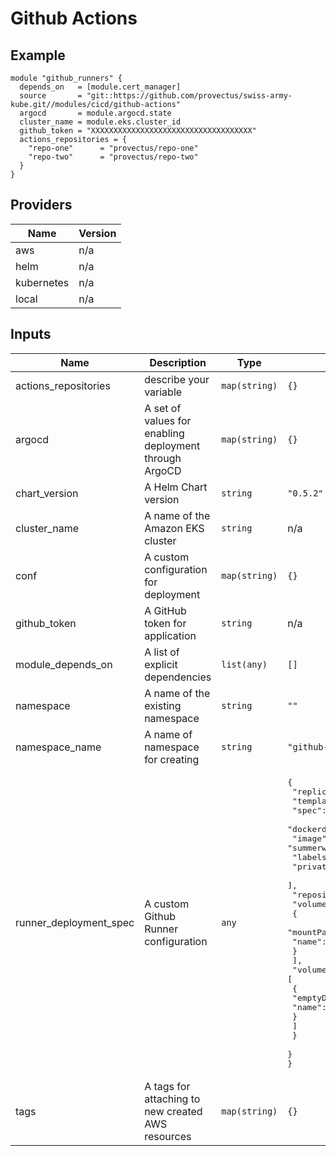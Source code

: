 # Github Actions

## Example

``` hcl
module "github_runners" {
  depends_on   = [module.cert_manager]
  source       = "git::https://github.com/provectus/swiss-army-kube.git//modules/cicd/github-actions"
  argocd       = module.argocd.state
  cluster_name = module.eks.cluster_id
  github_token = "XXXXXXXXXXXXXXXXXXXXXXXXXXXXXXXXXXXX"
  actions_repositories = {
    "repo-one"      = "provectus/repo-one"
    "repo-two"      = "provectus/repo-two"
  }
}
```

## Providers

| Name | Version |
|------|---------|
| aws | n/a |
| helm | n/a |
| kubernetes | n/a |
| local | n/a |

## Inputs

| Name | Description | Type | Default | Required |
|------|-------------|------|---------|:-----:|
| actions\_repositories | describe your variable | `map(string)` | `{}` | no |
| argocd | A set of values for enabling deployment through ArgoCD | `map(string)` | `{}` | no |
| chart\_version | A Helm Chart version | `string` | `"0.5.2"` | no |
| cluster\_name | A name of the Amazon EKS cluster | `string` | n/a | yes |
| conf | A custom configuration for deployment | `map(string)` | `{}` | no |
| github\_token | A GitHub token for application | `string` | n/a | yes |
| module\_depends\_on | A list of explicit dependencies | `list(any)` | `[]` | no |
| namespace | A name of the existing namespace | `string` | `""` | no |
| namespace\_name | A name of namespace for creating | `string` | `"github-actions"` | no |
| runner\_deployment\_spec | A custom Github Runner configuration | `any` | <pre>{<br>  "replicas": 2,<br>  "template": {<br>    "spec": {<br>      "dockerdWithinRunnerContainer": true,<br>      "image": "summerwind/actions-runner-dind",<br>      "labels": [<br>        "private"<br>      ],<br>      "repository": "%REPOSITORY%",<br>      "volumeMounts": [<br>        {<br>          "mountPath": "/runner",<br>          "name": "runner"<br>        }<br>      ],<br>      "volumes": [<br>        {<br>          "emptyDir": {},<br>          "name": "runner"<br>        }<br>      ]<br>    }<br>  }<br>}</pre> | no |
| tags | A tags for attaching to new created AWS resources | `map(string)` | `{}` | no |
